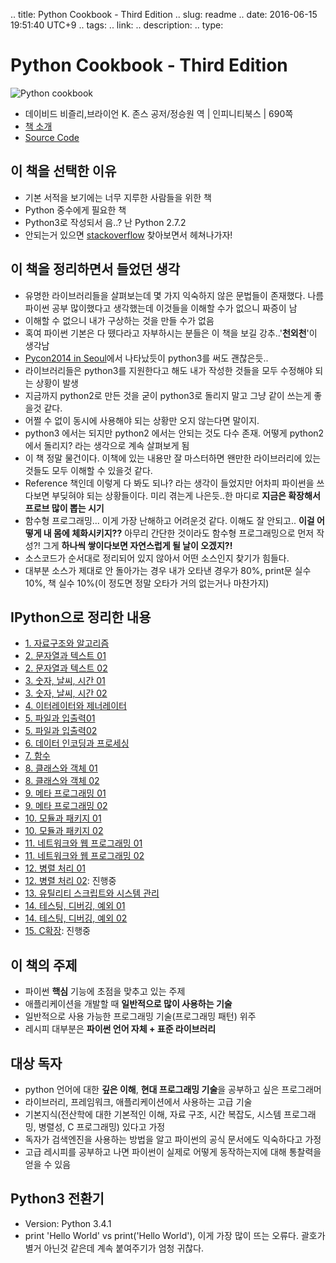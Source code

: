 .. title: Python Cookbook - Third Edition
.. slug: readme
.. date: 2016-06-15 19:51:40 UTC+9
.. tags: 
.. link: 
.. description: 
.. type: 


# Python Cookbook - Third Edition

![Python cookbook](http://image.yes24.com/goods/11949491/L)


- 데이비드 비즐리,브라이언 K. 존스 공저/정승원 역 | 인피니티북스 | 690쪽
- [책 소개](http://www.yes24.com/24/goods/11949491?scode=032&OzSrank=1)
- [Source Code](https://github.com/dabeaz/python-cookbook)

## 이 책을 선택한 이유

- 기본 서적을 보기에는 너무 지루한 사람들을 위한 책
- Python 중수에게 필요한 책
- Python3로 작성되서 음..? 난 Python 2.7.2
- 안되는거 있으면 [stackoverflow](www.stackoverflow.com/) 찾아보면서 헤쳐나가자!

## 이 책을 정리하면서 들었던 생각

- 유명한 라이브러리들을 살펴보는데 몇 가지 익숙하지 않은 문법들이 존재했다. 나름 파이썬 공부 많이했다고 생각했는데 이것들을 이해할 수가 없으니 짜증이 남
- 이해할 수 없으니 내가 구상하는 것을 만들 수가 없음
- 혹여 파이썬 기본은 다 뗐다라고 자부하시는 분들은 이 책을 보길 강추..'**천외천**'이 생각남
- [Pycon2014 in Seoul](http://www.pycon.kr/2014/programs/schedule/)에서 나타났듯이 python3를 써도 괜찮은듯..
- 라이브러리들은 python3를 지원한다고 해도 내가 작성한 것들을 모두 수정해야 되는 상황이 발생
- 지금까지 python2로 만든 것을 굳이 python3로 돌리지 말고 그냥 같이 쓰는게 좋을것 같다.
- 어쩔 수 없이 동시에 사용해야 되는 상황만 오지 않는다면 말이지.
- python3 에서는 되지만 python2 에서는 안되는 것도 다수 존재. 어떻게 python2에서 돌리지? 라는 생각으로 계속 살펴보게 됨
- 이 책 정말 물건이다. 이책에 있는 내용만 잘 마스터하면 왠만한 라이브러리에 있는 것들도 모두 이해할 수 있을것 같다.
- Reference 책인데 이렇게 다 봐도 되나? 라는 생각이 들었지만 어차피 파이썬을 쓰다보면 부딪혀야 되는 상황들이다. 미리 겪는게 나은듯..한 마디로 **지금은 확장해서 프로브 많이 뽑는 시기**
- 함수형 프로그래밍... 이게 가장 난해하고 어려운것 같다. 이해도 잘 안되고.. **이걸 어떻게 내 몸에 체화시키지??** 아무리 간단한 것이라도 함수형 프로그래밍으로 먼저 작성?! 그게 **하나씩 쌓이다보면 자연스럽게 될 날이 오겠지?!**
- 소스코드가 순서대로 정리되어 있지 않아서 어떤 소스인지 찾기가 힘들다. 
- 대부분 소스가 제대로 안 돌아가는 경우 내가 오타낸 경우가 80%, print문 실수 10%, 책 실수 10%(이 정도면 정말 오타가 거의 없는거나 마찬가지)

## IPython으로 정리한 내용

- [1. 자료구조와 알고리즘](http://nbviewer.ipython.org/github/re4lfl0w/ipython/blob/master/books/python_cookbook/ch01.ipynb)
- [2. 문자열과 텍스트 01](http://nbviewer.ipython.org/github/re4lfl0w/ipython/blob/master/books/python_cookbook/ch02_01.ipynb)
- [2. 문자열과 텍스트 02](http://nbviewer.ipython.org/github/re4lfl0w/ipython/blob/master/books/python_cookbook/ch02_02.ipynb)
- [3. 숫자, 날씨, 시간 01](http://nbviewer.ipython.org/github/re4lfl0w/ipython/blob/master/books/python_cookbook/ch03_01.ipynb)
- [3. 숫자, 날씨, 시간 02](http://nbviewer.ipython.org/github/re4lfl0w/ipython/blob/master/books/python_cookbook/ch03_02.ipynb)
- [4. 이터레이터와 제너레이터](http://nbviewer.ipython.org/github/re4lfl0w/ipython/blob/master/books/python_cookbook/ch04.ipynb)
- [5. 파일과 입출력01](http://nbviewer.ipython.org/github/re4lfl0w/ipython/blob/master/books/python_cookbook/ch05_01.ipynb)
- [5. 파일과 입출력02](http://nbviewer.ipython.org/github/re4lfl0w/ipython/blob/master/books/python_cookbook/ch05_02.ipynb)
- [6. 데이터 인코딩과 프로세싱](http://nbviewer.ipython.org/github/re4lfl0w/ipython/blob/master/books/python_cookbook/ch06_.ipynb)
- [7. 함수](http://nbviewer.ipython.org/github/re4lfl0w/ipython/blob/master/books/python_cookbook/ch07.ipynb)
- [8. 클래스와 객체 01](http://nbviewer.ipython.org/github/re4lfl0w/ipython/blob/master/books/python_cookbook/ch08_01.ipynb)
- [8. 클래스와 객체 02](http://nbviewer.ipython.org/github/re4lfl0w/ipython/blob/master/books/python_cookbook/ch08_02.ipynb)
- [9. 메타 프로그래밍 01](http://nbviewer.ipython.org/github/re4lfl0w/ipython/blob/master/books/python_cookbook/ch09_01.ipynb)
- [9. 메타 프로그래밍 02](http://nbviewer.ipython.org/github/re4lfl0w/ipython/blob/master/books/python_cookbook/ch09_02.ipynb)
- [10. 모듈과 패키지 01](http://nbviewer.ipython.org/github/re4lfl0w/ipython/blob/master/books/python_cookbook/ch10_01.ipynb)
- [10. 모듈과 패키지 02](http://nbviewer.ipython.org/github/re4lfl0w/ipython/blob/master/books/python_cookbook/ch10_02.ipynb)
- [11. 네트워크와 웹 프로그래밍 01](http://nbviewer.ipython.org/github/re4lfl0w/ipython/blob/master/books/python_cookbook/ch11_01.ipynb)
- [11. 네트워크와 웹 프로그래밍 02](http://nbviewer.ipython.org/github/re4lfl0w/ipython/blob/master/books/python_cookbook/ch11_02.ipynb)
- [12. 병렬 처리 01](http://nbviewer.ipython.org/github/re4lfl0w/ipython/blob/master/books/python_cookbook/ch12_01.ipynb)
- [12. 병렬 처리 02](): 진행중
- [13. 유틸리티 스크립트와 시스템 관리](http://nbviewer.ipython.org/github/re4lfl0w/ipython/blob/master/books/python_cookbook/ch13.ipynb)
- [14. 테스팅, 디버깅, 예외 01](http://nbviewer.ipython.org/github/re4lfl0w/ipython/blob/master/books/python_cookbook/ch14_01.ipynb)
- [14. 테스팅, 디버깅, 예외 02](http://nbviewer.ipython.org/github/re4lfl0w/ipython/blob/master/books/python_cookbook/ch14_02.ipynb)
- [15. C확장](): 진행중

## 이 책의 주제

- 파이썬 **핵심** 기능에 초점을 맞추고 있는 주제
- 애플리케이션을 개발할 때 **일반적으로 많이 사용하는 기술**
- 일반적으로 사용 가능한 프로그래밍 기술(프로그래밍 패턴) 위주
- 레시피 대부분은 **파이썬 언어 자체 + 표준 라이브러리**

## 대상 독자

- python 언어에 대한 **깊은 이해**, **현대 프로그래밍 기술**을 공부하고 싶은 프로그래머
- 라이브러리, 프레임워크, 애플리케이션에서 사용하는 고급 기술
- 기본지식(전산학에 대한 기본적인 이해, 자료 구조, 시간 복잡도, 시스템 프로그래밍, 병렬성, C 프로그래밍) 있다고 가정
- 독자가 검색엔진을 사용하는 방법을 알고 파이썬의 공식 문서에도 익숙하다고 가정
- 고급 레시피를 공부하고 나면 파이썬이 실제로 어떻게 동작하는지에 대해 통찰력을 얻을 수 있음

## Python3 전환기

- Version: Python 3.4.1
- print 'Hello World' vs print('Hello World'), 이게 가장 많이 뜨는 오류다. 괄호가 별거 아닌것 같은데 계속 붙여주기가 엄청 귀찮다.
